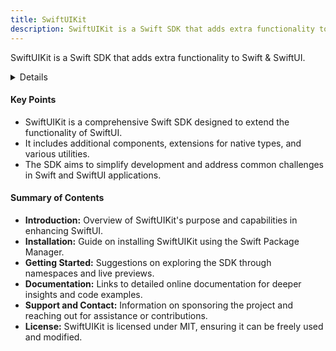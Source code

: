 ```yaml
---
title: SwiftUIKit
description: SwiftUIKit is a Swift SDK that adds extra functionality to Swift & SwiftUI.
---
```


SwiftUIKit is a Swift SDK that adds extra functionality to Swift & SwiftUI.

<details>
**URL:** https://github.com/danielsaidi/SwiftUIKit

**Authors:** `Daniel Saidi`

**Tags:**  
`Swift`, `SwiftUI`, `iOS`, `macOS`, `watchOS`, `tvOS`, `Combine`

</details>

#### Key Points
- SwiftUIKit is a comprehensive Swift SDK designed to extend the functionality of SwiftUI.
- It includes additional components, extensions for native types, and various utilities.
- The SDK aims to simplify development and address common challenges in Swift and SwiftUI applications.

#### Summary of Contents
- **Introduction:** Overview of SwiftUIKit's purpose and capabilities in enhancing SwiftUI.
- **Installation:** Guide on installing SwiftUIKit using the Swift Package Manager.
- **Getting Started:** Suggestions on exploring the SDK through namespaces and live previews.
- **Documentation:** Links to detailed online documentation for deeper insights and code examples.
- **Support and Contact:** Information on sponsoring the project and reaching out for assistance or contributions.
- **License:** SwiftUIKit is licensed under MIT, ensuring it can be freely used and modified.

<LinkCard title="Go to Github Repository" href="https://github.com/danielsaidi/SwiftUIKit" />
